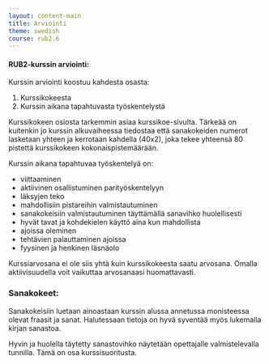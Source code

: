 ```yaml
---
layout: content-main
title: Arviointi
theme: swedish
course: rub2.6
---
```


#### RUB2-kurssin arviointi:

Kurssin arviointi koostuu kahdesta osasta:

1. Kurssikokeesta
2. Kurssin aikana tapahtuvasta työskentelystä

Kurssikokeen osiosta tarkemmin asiaa kurssikoe-sivulta. Tärkeää on kuitenkin jo kurssin alkuvaiheessa tiedostaa että
sanakokeiden numerot lasketaan yhteen ja kerrotaan kahdella (40x2), joka tekee yhteensä 80 pistettä kurssikokeen
kokonaispistemäärään.

Kurssin aikana tapahtuvaa työskentelyä on:

* viittaaminen
* aktiivinen osallistuminen parityöskentelyyn
* läksyjen teko
* mahdollisiin pistareihin valmistautuminen
* sanakokeisiin valmistautuminen täyttämällä sanavihko huolellisesti
* hyvät tavat ja kohdekielen käyttö aina kun mahdollista
* ajoissa oleminen
* tehtävien palauttaminen ajoissa
* fyysinen ja henkinen läsnäolo

Kurssiarvosana ei ole siis yhtä kuin kurssikokeesta saatu arvosana. Omalla aktiivisuudella voit vaikuttaa arvosanaasi
huomattavasti.

### Sanakokeet:

Sanakokeisiin luetaan ainoastaan kurssin alussa annetussa monisteessa olevat fraasit ja sanat. Halutessaan tietoja on
hyvä syventää myös lukemalla kirjan sanastoa.

Hyvin ja huolella täytetty sanastovihko näytetään opettajalle valmistelevalla tunnilla. Tämä on osa kurssisuoritusta.
